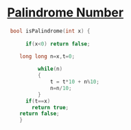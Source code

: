 <h1><a href="https://leetcode.com/problems/palindrome-number/description/">Palindrome Number</a></h1>

```cpp
 bool isPalindrome(int x) {
      
      if(x<0) return false;

    long long n=x,t=0;
     
          while(n)
          {
              t = t*10 + n%10;
              n=n/10;
          }
      if(t==x)
        return true;
    return false;
    }
```